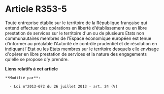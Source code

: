 # Article R353-5

Toute entreprise établie sur le territoire de la République française qui entend effectuer des opérations en liberté
d'établissement ou en libre prestation de services sur le territoire d'un ou de plusieurs Etats non communautaires membres de
l'Espace économique européen est tenue d'informer au préalable l'Autorité de contrôle prudentiel et de résolution en
indiquant l'Etat ou les Etats membres sur le territoire desquels elle envisage d'opérer en libre prestation de services et la
nature des engagements qu'elle se propose d'y prendre.

**Liens relatifs à cet article**

	**Modifié par**:

	  - Loi n°2013-672 du 26 juillet 2013 - art. 24 (V)
